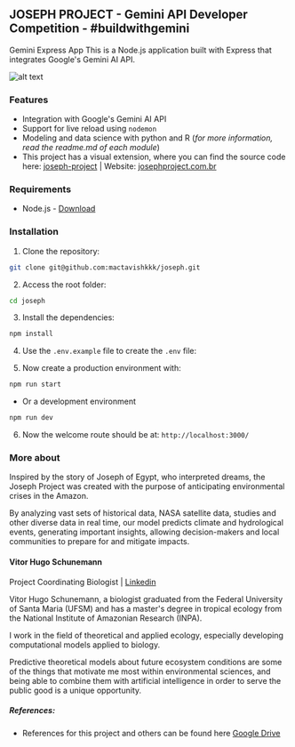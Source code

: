 ## JOSEPH PROJECT - Gemini API Developer Competition - #buildwithgemini
Gemini Express App This is a Node.js application built with Express that integrates Google's Gemini AI API.

![alt text](assets/background.jpeg)

### Features

- Integration with Google's Gemini AI API
- Support for live reload using `nodemon`
- Modeling and data science with python and R (_for more information, read the readme.md of each module_)
- This project has a visual extension, where you can find the source code here: [joseph-project](https://github.com/devluisclaudio/joseph-project.git) | Website: [josephproject.com.br](https://josephproject.com.br/)

### Requirements

- Node.js - [Download](https://nodejs.org/en/download/package-manager)

### Installation

1. Clone the repository:
```bash
git clone git@github.com:mactavishkkk/joseph.git
```

2. Access the root folder:
```bash
cd joseph
```

3. Install the dependencies:
```bash
npm install
```

4. Use the `.env.example` file to create the `.env` file:

5. Now create a production environment with:
```bash 
npm run start
```

- Or a development environment
```bash
npm run dev
```

6. Now the welcome route should be at: `http://localhost:3000/`

### More about

Inspired by the story of Joseph of Egypt, who interpreted dreams, the Joseph Project was created with the purpose of anticipating environmental crises in the Amazon. 

By analyzing vast sets of historical data, NASA satellite data, studies and other diverse data in real time, our model predicts climate and hydrological events, generating important insights, allowing decision-makers and local communities to prepare for and mitigate impacts.

#### Vitor Hugo Schunemann
Project Coordinating Biologist | [Linkedin](https://www.linkedin.com/in/vitor-hugo-schunemann-vargas-20482b229/)

Vitor Hugo Schunemann, a biologist graduated from the Federal University of Santa Maria (UFSM) and has a master's degree in tropical ecology from the National Institute of Amazonian Research (INPA). 

I ​​work in the field of theoretical and applied ecology, especially developing computational models applied to biology. 

Predictive theoretical models about future ecosystem conditions are some of the things that motivate me most within environmental sciences, and being able to combine them with artificial intelligence in order to serve the public good is a unique opportunity.

##### References:

- References for this project and others can be found here [Google Drive](https://drive.google.com/drive/folders/1Z01WqFLOcyfh9SfDYfQhnAHoVkHAASvf)
